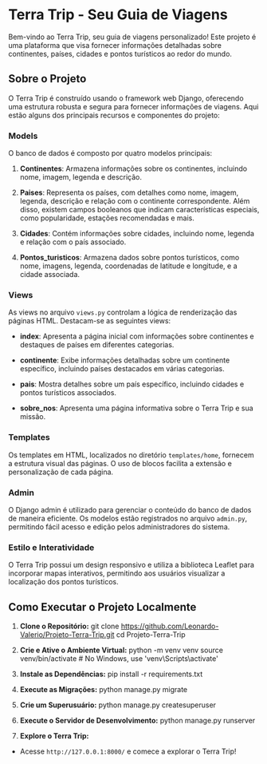 # Terra Trip - Seu Guia de Viagens

Bem-vindo ao Terra Trip, seu guia de viagens personalizado! Este projeto é uma plataforma que visa fornecer informações detalhadas sobre continentes, países, cidades e pontos turísticos ao redor do mundo. 

## Sobre o Projeto

O Terra Trip é construído usando o framework web Django, oferecendo uma estrutura robusta e segura para fornecer informações de viagens. Aqui estão alguns dos principais recursos e componentes do projeto:

### Models

O banco de dados é composto por quatro modelos principais:

1. **Continentes**: Armazena informações sobre os continentes, incluindo nome, imagem, legenda e descrição.

2. **Paises**: Representa os países, com detalhes como nome, imagem, legenda, descrição e relação com o continente correspondente. Além disso, existem campos booleanos que indicam características especiais, como popularidade, estações recomendadas e mais.

3. **Cidades**: Contém informações sobre cidades, incluindo nome, legenda e relação com o país associado.

4. **Pontos_turisticos**: Armazena dados sobre pontos turísticos, como nome, imagens, legenda, coordenadas de latitude e longitude, e a cidade associada.

### Views

As views no arquivo `views.py` controlam a lógica de renderização das páginas HTML. Destacam-se as seguintes views:

- **index**: Apresenta a página inicial com informações sobre continentes e destaques de países em diferentes categorias.

- **continente**: Exibe informações detalhadas sobre um continente específico, incluindo países destacados em várias categorias.

- **pais**: Mostra detalhes sobre um país específico, incluindo cidades e pontos turísticos associados.

- **sobre_nos**: Apresenta uma página informativa sobre o Terra Trip e sua missão.

### Templates

Os templates em HTML, localizados no diretório `templates/home`, fornecem a estrutura visual das páginas. O uso de blocos facilita a extensão e personalização de cada página.

### Admin

O Django admin é utilizado para gerenciar o conteúdo do banco de dados de maneira eficiente. Os modelos estão registrados no arquivo `admin.py`, permitindo fácil acesso e edição pelos administradores do sistema.

### Estilo e Interatividade

O Terra Trip possui um design responsivo e utiliza a biblioteca Leaflet para incorporar mapas interativos, permitindo aos usuários visualizar a localização dos pontos turísticos.

## Como Executar o Projeto Localmente

1. **Clone o Repositório:**
git clone https://github.com/Leonardo-Valerio/Projeto-Terra-Trip.git
cd Projeto-Terra-Trip

2. **Crie e Ative o Ambiente Virtual:**
python -m venv venv
source venv/bin/activate # No Windows, use 'venv\Scripts\activate'

3. **Instale as Dependências:**
pip install -r requirements.txt

4. **Execute as Migrações:**
python manage.py migrate

5. **Crie um Superusuário:**
python manage.py createsuperuser

6. **Execute o Servidor de Desenvolvimento:**
python manage.py runserver

7. **Explore o Terra Trip:**
- Acesse `http://127.0.0.1:8000/` e comece a explorar o Terra Trip!

